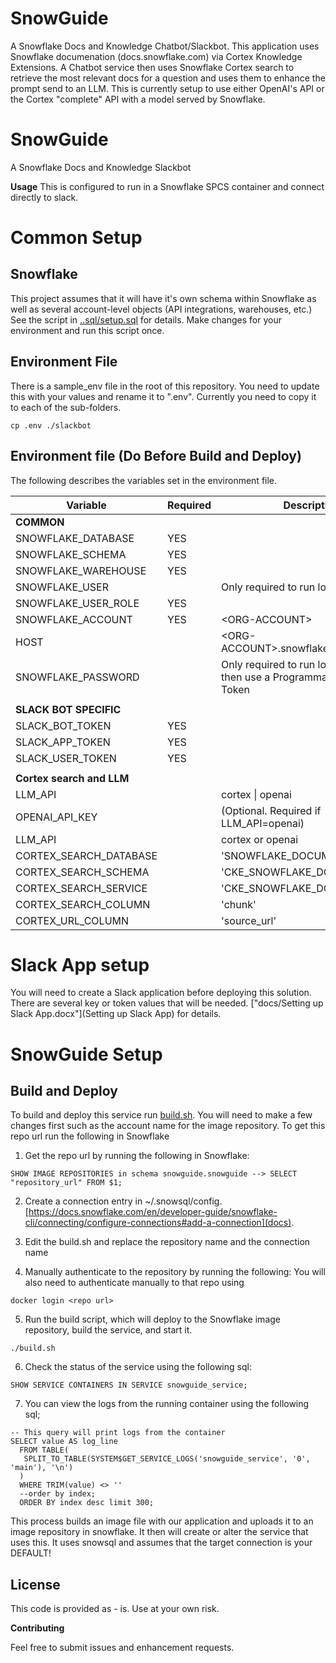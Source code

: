 # SnowGuide

A Snowflake Docs and Knowledge Chatbot/Slackbot. This application uses Snowflake documenation (docs.snowflake.com) via Cortex Knowledge Extensions. A Chatbot service then uses Snowflake Cortex search to retrieve the most relevant docs for a question and uses them to enhance the prompt send to an LLM. This is currently setup to use either OpenAI's API or the Cortex "complete" API with a model served by Snowflake.

# SnowGuide

A Snowflake Docs and Knowledge Slackbot

**Usage**
This is configured to run in a Snowflake SPCS container and connect directly to slack.

# Common Setup

## Snowflake
This project assumes that it will have it's own schema within Snowflake as well as several account-level objects (API integrations, warehouses, etc.) See the script in  [..sql/setup.sql](../sql/setup.sql) for details. Make changes for your environment and run this script once.

## Environment File
There is a sample_env file in the root of this repository. You need to update this with 
your values and rename it to ".env". Currently you need to copy it to each of the sub-folders.
```
cp .env ./slackbot
```

## Environment file (Do Before Build and Deploy)
The following describes the variables set in the environment file.

| Variable | Required| Description|
| -------- | ------- | ------- |
|**COMMON**|
|SNOWFLAKE_DATABASE|YES||
|SNOWFLAKE_SCHEMA|YES||
|SNOWFLAKE_WAREHOUSE|YES||
|SNOWFLAKE_USER||Only required to run locally.|
|SNOWFLAKE_USER_ROLE|YES||
|SNOWFLAKE_ACCOUNT|YES|\<ORG-ACCOUNT>|
|HOST||\<ORG-ACCOUNT>.snowflakecomputing.com|
|SNOWFLAKE_PASSWORD||Only required to run locally. If required then use a Programmatic Access Token|
||
|**SLACK BOT SPECIFIC**|
|SLACK_BOT_TOKEN|YES||
|SLACK_APP_TOKEN|YES||
|SLACK_USER_TOKEN|YES||
||
|**Cortex search and LLM**|
|LLM_API||cortex &#124; openai|
|OPENAI_API_KEY||(Optional. Required if LLM_API=openai)|
|LLM_API||cortex or openai|
|CORTEX_SEARCH_DATABASE||'SNOWFLAKE_DOCUMENTATION'|
|CORTEX_SEARCH_SCHEMA||'CKE_SNOWFLAKE_DOCS_SERVICE'|
|CORTEX_SEARCH_SERVICE||'CKE_SNOWFLAKE_DOCS_SERVICE'|
|CORTEX_SEARCH_COLUMN||'chunk'|
|CORTEX_URL_COLUMN||'source_url'|

# Slack App setup
You will need to create a Slack application before deploying this solution. There are several key or token values that will be needed. ["docs/Setting up Slack App.docx"](Setting up Slack App) for details.

# SnowGuide Setup
## Build and Deploy
To build and deploy this service run [build.sh](build.sh). You will need to make a few changes first such as the account name for the image repository. To get this repo url run the following in Snowflake

1. Get the repo url by running the following in Snowflake:
```
SHOW IMAGE REPOSITORIES in schema snowguide.snowguide --> SELECT "repository_url" FROM $1;
```

2. Create a connection entry in ~/.snowsql/config. [https://docs.snowflake.com/en/developer-guide/snowflake-cli/connecting/configure-connections#add-a-connection](docs).

3. Edit the build.sh and replace the repository name and the connection name

4. Manually authenticate to the repository by running the following:
You will also need to authenticate manually to that repo using
```
docker login <repo url>
```
5. Run the build script, which will deploy to the Snowflake image repository, build the service, and start it.
```
./build.sh
```
6. Check the status of the service using the following sql:
```
SHOW SERVICE CONTAINERS IN SERVICE snowguide_service;
```

7. You can view the logs from the running container using the following sql;
```
-- This query will print logs from the container
SELECT value AS log_line
  FROM TABLE(
   SPLIT_TO_TABLE(SYSTEM$GET_SERVICE_LOGS('snowguide_service', '0', 'main'), '\n')
  )
  WHERE TRIM(value) <> ''
  --order by index;
  ORDER BY index desc limit 300;
```

This process builds an image file with our application and uploads it to an image repository in snowflake. It then will create or alter the service that uses this. It uses snowsql and assumes that the target connection is your DEFAULT!

## License
This code is provided as - is. Use at your own risk.

**Contributing**

Feel free to submit issues and enhancement requests.


